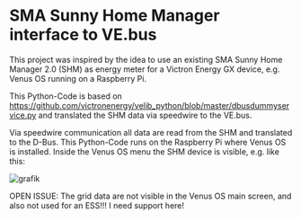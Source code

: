 # SMA Sunny Home Manager interface to VE.bus

This project was inspired by the idea to use an existing SMA Sunny Home Manager 2.0 (SHM) as energy meter for a Victron Energy GX device, e.g. Venus OS running on a Raspberry Pi.

This Python-Code is based on https://github.com/victronenergy/velib_python/blob/master/dbusdummyservice.py and translated the SHM data via speedwire to the VE.bus.

Via speedwire communication all data are read from the SHM and translated to the D-Bus. This Python-Code runs on the Raspberry Pi where Venus OS is installed. Inside the Venus OS menu the SHM device is visible, e.g. like this:

![grafik](https://user-images.githubusercontent.com/99689771/156237997-9427df11-6b66-4b99-82a3-6f5dbfb0c146.png)

OPEN ISSUE: The grid data are not visible in the Venus OS main screen, and also not used for an ESS!!! I need support here!

